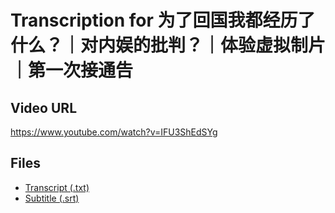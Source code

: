 # Transcription for 为了回国我都经历了什么？｜对内娱的批判？｜体验虚拟制片｜第一次接通告
## Video URL
https://www.youtube.com/watch?v=IFU3ShEdSYg
 
## Files
- [Transcript (.txt)](./transcript.txt)
- [Subtitle (.srt)](./transcript.srt)
